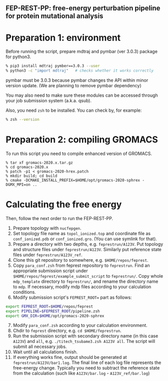 ## FEP-REST-PP: free-energy perturbation pipeline for protein mutational analysis

# Preparation 1: environment

Before running the script, prepare mdtraj and pymbar (ver 3.0.3) package for python3.
```sh
% pip3 install mdtraj pymber==3.0.3 --user
% python3 -c "import mdtraj"   # checks whether it works correctly
```
pymbar must be 3.0.3 because pymbar changes the API within minor version update. (We are planning to remove pymbar dependency)

You may also need to make sure these modules can be accessed through your job submission system (a.k.a. qsub).

Also, you need `zsh` to be installed. You can check by, for example:
```sh
% zsh --version
```

# Preparation 2: compiling GROMACS

To run this script you need to compile enhanced version of GROMACS. 

```
% tar xf gromacs-2020.x.tar.gz
% cd gromacs-2020.x
% patch -p1 < gromacs-2020-hrex.patch
% mkdir build; cd build
% cmake -DCMAKE_INSTALL_PREFIX=$HOME/opt/gromacs-2020-sphrex -DGMX_MPI=on ..
```

# Calculating the free energy
Then, follow the next order to run the FEP-REST-PP.

1. Prepare topology with `nucfepgen`.
2. Set topology file name as `topol_ionized.top` and coordinate file as `conf_ionized.pdb` or `conf_ionized.gro`. (You can use symlink for that).
3. Prepare a directory with two depths, e.g. `feprestrun/A123V`. Put topology and structure files under `feprestrun/A123V`. Similarly put reference state files under `feprestrun/A123V_ref`.
4. Clone this git repository to somewhere, e.g. `$HOME/repos/feprest`.
5. Copy `para_conf.zsh` from feprest repository to `feprestrun`. Find an appropriate submission script under `$HOME/repos/feprest/example_submit_script` to `feprestrun/`. Copy whole `mdp_template` directory to `feprestrun/`, and rename the directory name to `mdp`. If necessary, modify mdp files according to your calculation conditions.
6. Modify submission script's `FEPREST_ROOT=` part as follows:
```sh
export FEPREST_ROOT=$HOME/repos/feprest
export PIPELINE=$FEPREST_ROOT/pipeline.zsh
export GMX_DIR=$HOME/opt/gromacs-2020-sphrex
```
7. Modify `para_conf.zsh` according to your calculation environment.
8. Chdir to `feprest` directory, e.g. `cd $HOME/feprestrun`. 
9. Run the submission script with secondary directory name (in this case `A123V`) and `all`, e.g. `./titech_tsubame3.zsh A123V all`. The script will submit all necessary jobs.
10. Wait until all calculations finish.
11. If everything works fine, output should be generated at `feprestrun/A123V/bar1.log`. The final line of each log file represents the free-energy change. Typically you need to subtract the reference state from the calculation (such like `A123V/bar.log` - `A123V_ref/bar.log`)

